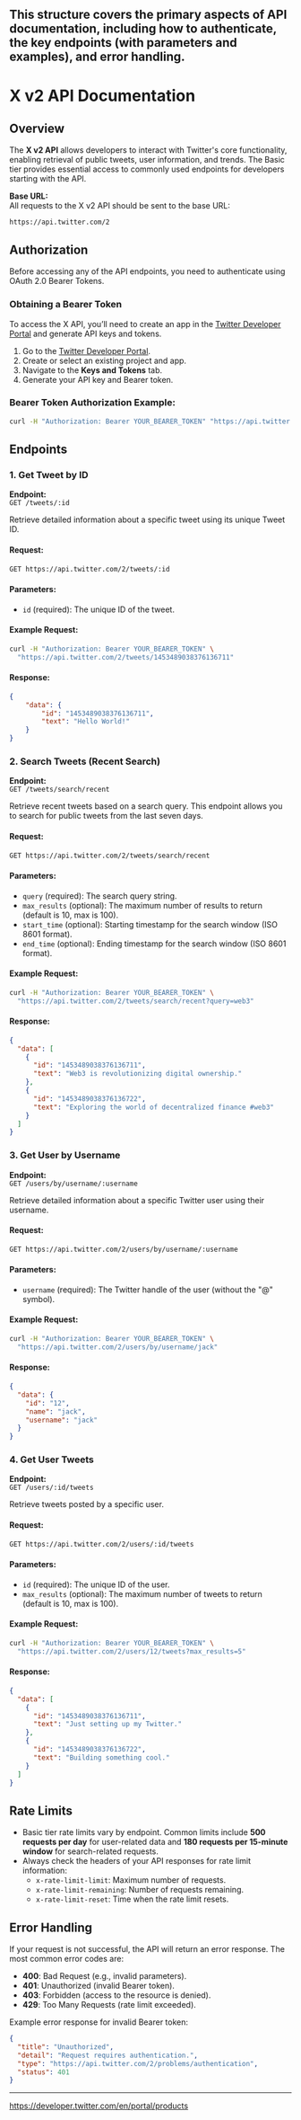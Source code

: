 
This structure covers the primary aspects of API documentation, including how to authenticate, the key endpoints (with parameters and examples), and error handling.
---

# X v2 API Documentation

## Overview

The **X v2 API** allows developers to interact with Twitter's core functionality, enabling retrieval of public tweets, user information, and trends. The Basic tier provides essential access to commonly used endpoints for developers starting with the API.

**Base URL:**  
All requests to the X v2 API should be sent to the base URL:  
```
https://api.twitter.com/2
```

## Authorization

Before accessing any of the API endpoints, you need to authenticate using OAuth 2.0 Bearer Tokens.

### Obtaining a Bearer Token
To access the X API, you’ll need to create an app in the [Twitter Developer Portal](https://developer.twitter.com/en/portal/dashboard) and generate API keys and tokens.

1. Go to the [Twitter Developer Portal](https://developer.twitter.com/en/portal/products/basic).
2. Create or select an existing project and app.
3. Navigate to the **Keys and Tokens** tab.
4. Generate your API key and Bearer token.
   
### Bearer Token Authorization Example:
```bash
curl -H "Authorization: Bearer YOUR_BEARER_TOKEN" "https://api.twitter.com/2/tweets"
```

## Endpoints

### 1. Get Tweet by ID

**Endpoint:**  
`GET /tweets/:id`

Retrieve detailed information about a specific tweet using its unique Tweet ID.

#### Request:
```bash
GET https://api.twitter.com/2/tweets/:id
```

#### Parameters:
- `id` (required): The unique ID of the tweet.

#### Example Request:
```bash
curl -H "Authorization: Bearer YOUR_BEARER_TOKEN" \
  "https://api.twitter.com/2/tweets/1453489038376136711"
```

#### Response:
```json
{
    "data": {
        "id": "1453489038376136711",
        "text": "Hello World!"
    }
}
```

### 2. Search Tweets (Recent Search)

**Endpoint:**  
`GET /tweets/search/recent`

Retrieve recent tweets based on a search query. This endpoint allows you to search for public tweets from the last seven days.

#### Request:
```bash
GET https://api.twitter.com/2/tweets/search/recent
```

#### Parameters:
- `query` (required): The search query string.
- `max_results` (optional): The maximum number of results to return (default is 10, max is 100).
- `start_time` (optional): Starting timestamp for the search window (ISO 8601 format).
- `end_time` (optional): Ending timestamp for the search window (ISO 8601 format).

#### Example Request:
```bash
curl -H "Authorization: Bearer YOUR_BEARER_TOKEN" \
  "https://api.twitter.com/2/tweets/search/recent?query=web3"
```

#### Response:
```json
{
  "data": [
    {
      "id": "1453489038376136711",
      "text": "Web3 is revolutionizing digital ownership."
    },
    {
      "id": "1453489038376136722",
      "text": "Exploring the world of decentralized finance #web3"
    }
  ]
}
```

### 3. Get User by Username

**Endpoint:**  
`GET /users/by/username/:username`

Retrieve detailed information about a specific Twitter user using their username.

#### Request:
```bash
GET https://api.twitter.com/2/users/by/username/:username
```

#### Parameters:
- `username` (required): The Twitter handle of the user (without the "@" symbol).

#### Example Request:
```bash
curl -H "Authorization: Bearer YOUR_BEARER_TOKEN" \
  "https://api.twitter.com/2/users/by/username/jack"
```

#### Response:
```json
{
  "data": {
    "id": "12",
    "name": "jack",
    "username": "jack"
  }
}
```

### 4. Get User Tweets

**Endpoint:**  
`GET /users/:id/tweets`

Retrieve tweets posted by a specific user.

#### Request:
```bash
GET https://api.twitter.com/2/users/:id/tweets
```

#### Parameters:
- `id` (required): The unique ID of the user.
- `max_results` (optional): The maximum number of tweets to return (default is 10, max is 100).

#### Example Request:
```bash
curl -H "Authorization: Bearer YOUR_BEARER_TOKEN" \
  "https://api.twitter.com/2/users/12/tweets?max_results=5"
```

#### Response:
```json
{
  "data": [
    {
      "id": "1453489038376136711",
      "text": "Just setting up my Twitter."
    },
    {
      "id": "1453489038376136722",
      "text": "Building something cool."
    }
  ]
}
```

## Rate Limits

- Basic tier rate limits vary by endpoint. Common limits include **500 requests per day** for user-related data and **180 requests per 15-minute window** for search-related requests.
- Always check the headers of your API responses for rate limit information:
  - `x-rate-limit-limit`: Maximum number of requests.
  - `x-rate-limit-remaining`: Number of requests remaining.
  - `x-rate-limit-reset`: Time when the rate limit resets.

## Error Handling

If your request is not successful, the API will return an error response. The most common error codes are:

- **400**: Bad Request (e.g., invalid parameters).
- **401**: Unauthorized (invalid Bearer token).
- **403**: Forbidden (access to the resource is denied).
- **429**: Too Many Requests (rate limit exceeded).

Example error response for invalid Bearer token:
```json
{
  "title": "Unauthorized",
  "detail": "Request requires authentication.",
  "type": "https://api.twitter.com/2/problems/authentication",
  "status": 401
}
```

---

https://developer.twitter.com/en/portal/products
